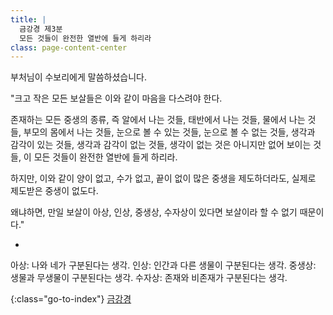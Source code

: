 ```yaml
---
title: |
  금강경 제3분
  모든 것들이 완전한 열반에 들게 하리라
class: page-content-center
---
```


부처님이 수보리에게 말씀하셨습니다.

"크고 작은 모든 보살들은
이와 같이 마음을 다스려야 한다.

존재하는 모든 중생의 종류,
즉 알에서 나는 것들,
태반에서 나는 것들,
물에서 나는 것들,
부모의 몸에서 나는 것들,
눈으로 볼 수 있는 것들,
눈으로 볼 수 없는 것들,
생각과 감각이 있는 것들,
생각과 감각이 없는 것들,
생각이 없는 것은 아니지만
없어 보이는 것들,
이 모든 것들이
완전한 열반에 들게 하리라.

하지만, 이와 같이 양이 없고, 수가 없고,
끝이 없이 많은 중생을 제도하더라도,
실제로 제도받은 중생이 없도다.

왜냐하면, 만일 보살이 아상, 인상, 중생상, 수자상이 있다면
보살이라 할 수 없기 때문이다."

*

아상: 나와 네가 구분된다는 생각.
인상: 인간과 다른 생물이 구분된다는 생각.
중생상: 생물과 무생물이 구분된다는 생각.
수자상: 존재와 비존재가 구분된다는 생각.

{:class="go-to-index"}
[금강경](index)